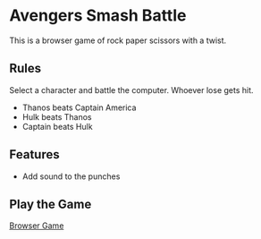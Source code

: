 Avengers Smash Battle
===================

This is a browser game of rock paper scissors with a twist. 

Rules
--------
Select a character and battle the computer. Whoever lose gets hit.

- Thanos beats Captain America
- Hulk beats Thanos
- Captain beats Hulk

Features
--------
- Add sound to the punches

Play the Game 
-----------
[Browser Game](https://ngriffin23.github.io/Avengers-Smash-Battle/)